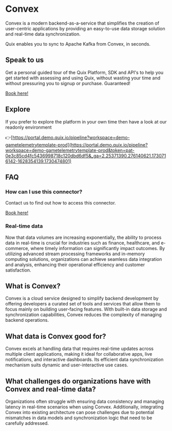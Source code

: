 <!--[tech-name]-->
# Convex

<!--[blurb-about-tech]-->
Convex is a modern backend-as-a-service that simplifies the creation of user-centric applications by providing an easy-to-use data storage solution and real-time data synchronization.

Quix enables you to sync to Apache Kafka <span id="to_or_from">from</span> <span id="techname">Convex</span>, in seconds.

## Speak to us

Get a personal guided tour of the Quix Platform, SDK and API's to help you get started with assessing and using Quix, without wasting your time and without pressuring you to signup or purchase. Guaranteed!

[Book here!](https://share.hsforms.com/1iW0TmZzKQMChk0lxd_tGiw4yjw2?__hstc=175542013.19c333c2ae8002be5fbc6a17a447e442.1730474801833.1730474801833.1730716142494.2&__hssc=175542013.2.1730716142494&__hsfp=3927774151)

## Explore

If you prefer to explore the platform in your own time then have a look at our readonly environment

👉[https://portal.demo.quix.io/pipeline?workspace=demo-gametelemetrytemplate-prod](https://portal.demo.quix.io/pipeline?workspace=demo-gametelemetrytemplate-prod&token=pat-0e3c85cd4fc5436998718c120dbd6df5&_ga=2.25371390.276140621.1730716142-1628354139.1730474801)

## FAQ 

### How can I use this connector?

Contact us to find out how to access this connector.

[Book here!](https://share.hsforms.com/1iW0TmZzKQMChk0lxd_tGiw4yjw2?__hstc=175542013.19c333c2ae8002be5fbc6a17a447e442.1730474801833.1730474801833.1730716142494.2&__hssc=175542013.2.1730716142494&__hsfp=3927774151)

### Real-time data

Now that data volumes are increasing exponentially, the ability to process data in real-time is crucial for industries such as finance, healthcare, and e-commerce, where timely information can significantly impact outcomes. By utilizing advanced stream processing frameworks and in-memory computing solutions, organizations can achieve seamless data integration and analysis, enhancing their operational efficiency and customer satisfaction.

## What is <span id="techname">Convex</span>?

<!--[tech-seo-text]-->
Convex is a cloud service designed to simplify backend development by offering developers a curated set of tools and services that allow them to focus mainly on building user-facing features. With built-in data storage and synchronization capabilities, Convex reduces the complexity of managing backend operations.

## What data is <span id="techname">Convex</span> good for?

<!--[tech-data-seo-text]-->
Convex excels at handling data that requires real-time updates across multiple client applications, making it ideal for collaborative apps, live notifications, and interactive dashboards. Its efficient data synchronization mechanism suits dynamic and user-interactive use cases.

## What challenges do organizations have with <span id="techname">Convex</span> and real-time data?

<!--[tech-challenges-seo-text]-->
Organizations often struggle with ensuring data consistency and managing latency in real-time scenarios when using Convex. Additionally, integrating Convex into existing architecture can pose challenges due to potential mismatches in data models and synchronization logic that need to be carefully addressed.